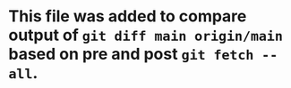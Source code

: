 # This file was added to compare output of `git diff main origin/main` based on pre and post `git fetch --all`.
